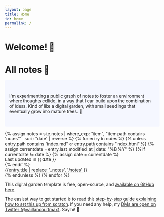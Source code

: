 ```yaml
---
layout: page
title: Home
id: home
permalink: /
---
```


# Welcome! 🌱

<div class="post-heading">
  <h1 class="post-title">All notes 📘</h1>
  <p style="padding: 3em 1em; background: #f5f7ff; border-radius: 4px;">I'm experimenting a public graph of notes to foster an environment where thoughts collide, in a way that I can build upon the combination of ideas. Kind of like a digital garden, with small seedlings that eventually grow into mature trees. 🌱</p>
</div>

<!-- <p style="padding: 3em 1em; background: #f5f7ff; border-radius: 4px;">
  Take a look at <span style="font-weight: bold">[[Your first seed]]</span> to get started on your exploration.
</p> -->

<div>
    {% assign notes = site.notes | where_exp: "item", "item.path contains 'notes'" | sort: "date" | reverse %}
    {% for entry in notes %}
      {% unless entry.path contains "index.md" or entry.path contains "index.html" %}
        {% assign currentdate = entry.last_modified_at | date: "%B %Y" %}
        {% if currentdate != date %}
          {% assign date = currentdate %}
          <div class="super">Last updated in {{ date }}</div>
        {% endif %}
        <div class="blog-entry">
          <a class="internal-link" href="{{ entry.url }}">{{entry.title | replace: '_notes', '/notes' }}</a>
          <!-- <div class="sub">{{ entry.excerpt | strip_html }}</div> -->
        </div>
      {% endunless %}
    {% endfor %}
    </div>

This digital garden template is free, open-source, and [available on GitHub here](https://github.com/maximevaillancourt/digital-garden-jekyll-template).

The easiest way to get started is to read this [step-by-step guide explaining how to set this up from scratch](https://maximevaillancourt.com/blog/setting-up-your-own-digital-garden-with-jekyll). If you need any help, my [DMs are open on Twitter (@vaillancourtmax)](https://twitter.com/vaillancourtmax). Say hi! 👋

<style>
  .wrapper {
    max-width: 46em;
  }
</style>
